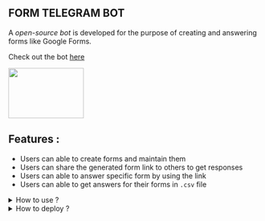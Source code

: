 



## **FORM TELEGRAM BOT**

A *open-source bot* is developed for the purpose of creating and answering forms like Google Forms.

Check out the bot [here](https://telegram.me/form_telebot) 

<img src="https://www.bounteous.com/sites/default/files/styles/insights_preview_image/public/insights/2018-10/previews/Understanding%20Bot%20and%20Spider%20Filtering%20from%20Google%20Analytics.jpg?itok=QC1VKCPE" width =150 height=100>

## **Features :**

 - Users can able to create forms and maintain them
 -  Users can share the generated form link to others to get responses
 - Users can able to answer specific form by using the link
 -  Users can able to get answers for their forms in `.csv` file 


<details>

<summary>
How to use ?
</summary>

1. Start the [bot](https://telegram.me/form_telebot)

2. Press **Menu** to get the options

3. You find various menu buttons as given below

4. Select **Create** button to create your own form

    > Enter your form title, no of questions and type the questions one by one

    > Atlast, a link will be generated for the current form which you can share to others and get their response
5. Select **View** button to view your forms

    > It shows all the titles and select the desired form by tapping the corresponding number below

    > It replies with the form details and share link

6. Select **Answers** button 

</details>


<details>

<summary>
How to deploy ?
</summary>

	
Developers either use *heruko like online server* or make their computer as server for this bot to deploy by :
	
>    Ensure you have `python3` installed 

>    Clone this repository to your machine

>    Create a virtual python environment by `python3 -m venv project` and activate it

>    Install the required libraries by `pip install -r requirements.txt`

>    Now, go to @BotFather in telegram, create a new bot and get the bot token

>    Enter the bot token and your username in `CONFIG.py` 

>    Run `python3 main.py`
	
</details>

